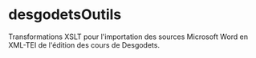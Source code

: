 desgodetsOutils
===============

Transformations XSLT pour l'importation des sources Microsoft Word en XML-TEI de l'édition des cours de Desgodets.
